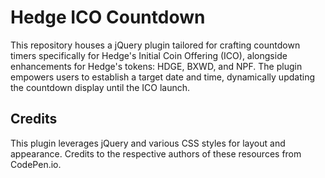 # Hedge ICO Countdown

This repository houses a jQuery plugin tailored for crafting countdown timers specifically for Hedge's Initial Coin Offering (ICO), alongside enhancements for Hedge's tokens: HDGE, BXWD, and NPF. The plugin empowers users to establish a target date and time, dynamically updating the countdown display until the ICO launch.

## Credits
This plugin leverages jQuery and various CSS styles for layout and appearance. Credits to the respective authors of these resources from CodePen.io.
